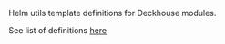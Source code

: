 Helm utils template definitions for Deckhouse modules.

See list of definitions [here](charts/helm_lib/README.md)